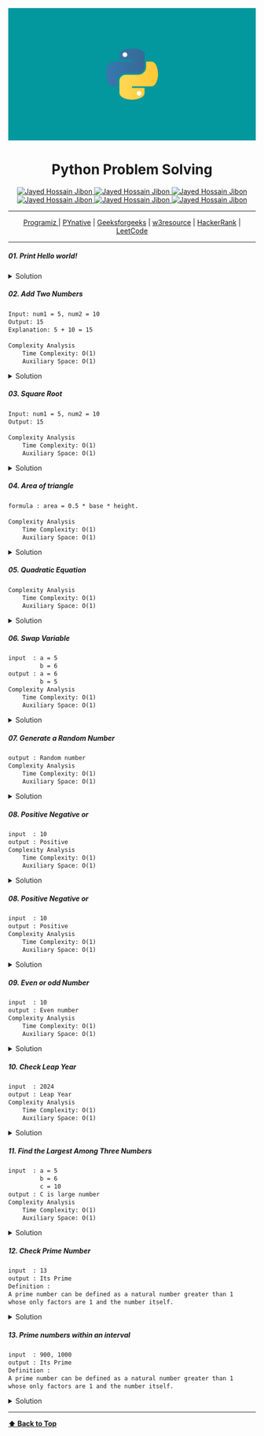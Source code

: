 <img src="img/problem-solving.png" id='header'>

<h1 align="center">Python Problem Solving </h1>

<div align="center">
<!-- Gmail Account -->
<a href="mailto:jayed.swe@gmail.com">
<img src='https://img.shields.io/badge/Gmail-D14836?style=for-the-badge&logo=gmail&logoColor=white'
alt='Jayed Hossain Jibon'
/>
</a>
<a href="tel:+8801987132107">
<img
src='https://img.shields.io/badge/WhatsApp-25D366?style=for-the-badge&logo=whatsapp&logoColor=white'
alt='Jayed Hossain Jibon'
/>
<a href="#" target="_blank">
<img
src='https://img.shields.io/badge/website-000000?style=for-the-badge&logo=About.me&logoColor=white'
alt='Jayed Hossain Jibon'
/>
</a>
<a href="https://www.facebook.com/jibon969" target="_blank">
<img
src='https://img.shields.io/badge/Facebook-1877F2?style=for-the-badge&logo=facebook&logoColor=white'
alt='Jayed Hossain Jibon'
/>

<a href="https://www.linkedin.com/in/jibon969/" target="_blank">
<img
src='https://img.shields.io/badge/LinkedIn-0077B5?style=for-the-badge&logo=linkedin&logoColor=white'
alt='Jayed Hossain Jibon'
/>
</a>
<a href="https://github.com/jibon969" target="_blank">
<img
src='https://img.shields.io/badge/GitHub-100000?style=for-the-badge&logo=github&logoColor=white'
alt='Jayed Hossain Jibon'
/>
</a>
</div>

<hr/>

<div align="center">
        <a href="https://www.programiz.com/python-programming/examples" target="_blank">Programiz
        </a>
        |
        <a href="https://pynative.com/python-basic-exercise-for-beginners/" target="_blank">PYnative</a>
        |
        <a href="https://www.geeksforgeeks.org/python-programming-examples/" target="_blank">Geeksforgeeks</a>
        |
        <a href="https://www.w3resource.com/python-exercises/" target="_blank">w3resource</a>
        |
        <a href="https://www.hackerrank.com/" target="_blank">HackerRank</a>
        |
        <a href="https://leetcode.com/" target="_blank">LeetCode</a>
</div>
<hr/>

##### 01. Print Hello world!
<details>
<summary style="cursor:pointer">Solution</summary>

```js
print("Hello World!")
```
</details>

##### 02. Add Two Numbers
```
Input: num1 = 5, num2 = 10
Output: 15
Explanation: 5 + 10 = 15

Complexity Analysis
    Time Complexity: O(1)
    Auxiliary Space: O(1)
```
<details>
<summary style="cursor:pointer">Solution</summary>

```py
num1 = 5;
num2 = 10;
sum = num1 + num2;
print(sum) // Output: 15
```
</details>

##### 03. Square Root
```
Input: num1 = 5, num2 = 10
Output: 15

Complexity Analysis
    Time Complexity: O(1)
    Auxiliary Space: O(1)
```
<details>
<summary style="cursor:pointer">Solution</summary>

```py
user_input = int(input("Enter your number : "))
output = user_input ** 0.5
print(output)
```
</details>

##### 04. Area of triangle
```
formula : area = 0.5 * base * height.

Complexity Analysis
    Time Complexity: O(1)
    Auxiliary Space: O(1)
```
<details>
<summary style="cursor:pointer">Solution</summary>

```py
base = float(input("Enter the base length of the triangle: "))
height = float(input("Enter the height of the triangle: "))
area = 0.5 * base * height
print("The area of the triangle is:", area)
```
</details>

##### 05. Quadratic Equation
```
Complexity Analysis
    Time Complexity: O(1)
    Auxiliary Space: O(1)
```
<details>
<summary style="cursor:pointer">Solution</summary>

```py
```
</details>

##### 06. Swap Variable
```
input  : a = 5
         b = 6
output : a = 6
         b = 5
Complexity Analysis
    Time Complexity: O(1)
    Auxiliary Space: O(1)
```
<details>
<summary style="cursor:pointer">Solution</summary>

```py
a = 5
b = 6
c = a + b
a = c - a
b = c - b
print(a)
print(b)
# or
a, b = b, a 
print(a)
print(b)
```
</details>

##### 07. Generate a Random Number
```
output : Random number 
Complexity Analysis
    Time Complexity: O(1)
    Auxiliary Space: O(1)
```
<details>
<summary style="cursor:pointer">Solution</summary>

```py
import random
x = random.randint(1, 100)
print(x)
```
</details>


##### 08. Positive Negative or
```
input  : 10
output : Positive
Complexity Analysis
    Time Complexity: O(1)
    Auxiliary Space: O(1)
```
<details>
<summary style="cursor:pointer">Solution</summary>

```py
number = 10
if number > 0:
    print("Positive")
elif number < 0:
        print("Negative")
elif number == 0:
     print("0")
```
</details>

##### 08. Positive Negative or
```
input  : 10
output : Positive
Complexity Analysis
    Time Complexity: O(1)
    Auxiliary Space: O(1)
```
<details>
<summary style="cursor:pointer">Solution</summary>

```py
number = 10
if number > 0:
        print("Positive")
elif number < 0:
         print("Negative")
elif number == 0:
         print("0")
```
</details>


##### 09. Even or odd Number
```
input  : 10
output : Even number
Complexity Analysis
    Time Complexity: O(1)
    Auxiliary Space: O(1)
```
<details>
<summary style="cursor:pointer">Solution</summary>

```py
number = 10
if number % 2 == 0:
    print("Even number")
else:
     print("Odd number")
```
</details>


##### 10. Check Leap Year
```
input  : 2024
output : Leap Year
Complexity Analysis
    Time Complexity: O(1)
    Auxiliary Space: O(1)
```
<details>
<summary style="cursor:pointer">Solution</summary>

```py
year = int(input("Enter your your : "))
if year % 4 == 0 and year % 100 != 0 or year % 400 == 0:
    print("Leap Year")
else:
    print("Not leap year ")
```
</details>


##### 11. Find the Largest Among Three Numbers
```
input  : a = 5
         b = 6
         c = 10
output : C is large number
Complexity Analysis
    Time Complexity: O(1)
    Auxiliary Space: O(1)
```
<details>
<summary style="cursor:pointer">Solution</summary>

```py
a =  int(input("Enter your 1st number : "))
b = int(input("Enter your 2nd number : "))
c = int(input("Enter your 3rd number : "))
if a > b:
    print("A is largest number")
elif b > c:
    print("B is largest number ")
elif a < c:
    print("C is largest number")
```
</details>


##### 12. Check Prime Number
```
input  : 13
output : Its Prime 
Definition :
A prime number can be defined as a natural number greater than 1
whose only factors are 1 and the number itself.
```
<details>
<summary style="cursor:pointer">Solution</summary>

```py
is_prime = int(input("Enter your number : "))
for i in range(2, is_prime):
    if is_prime % i == 0:
        print("Not a prime number ")
        break
else:
    print("Its Prime")
```
</details>


##### 13. Prime numbers within an interval
```
input  : 900, 1000
output : Its Prime 
Definition :
A prime number can be defined as a natural number greater than 1
whose only factors are 1 and the number itself.
```
<details>
<summary style="cursor:pointer">Solution</summary>

```py
lower = 900
upper = 1000

print("Prime numbers between", lower, "and", upper, "are:")

for num in range(lower, upper + 1):
   # all prime numbers are greater than 1
   if num > 1:
       for i in range(2, num):
           if (num % i) == 0:
               break
       else:
           print(num)
```
</details>


---
**[⬆ Back to Top](#header)**
